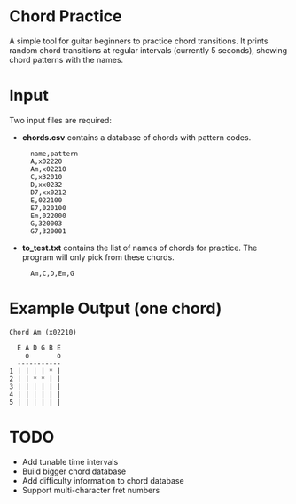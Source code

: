 Chord Practice
==============

A simple tool for guitar beginners to practice chord transitions. It prints
random chord transitions at regular intervals (currently 5 seconds), showing
chord patterns with the names.

Input
=====

Two input files are required:

* **chords.csv** contains a database of chords with pattern codes.

        name,pattern
        A,x02220
        Am,x02210
        C,x32010
        D,xx0232
        D7,xx0212
        E,022100
        E7,020100
        Em,022000
        G,320003
        G7,320001

* **to\_test.txt** contains the list of names of chords for practice. The program will
only pick from these chords.

        Am,C,D,Em,G


Example Output (one chord)
==========================

    Chord Am (x02210)
    
      E A D G B E
        o       o
      -----------
    1 | | | | * |
    2 | | * * | |
    3 | | | | | |
    4 | | | | | |
    5 | | | | | |

TODO
====
* Add tunable time intervals
* Build bigger chord database
* Add difficulty information to chord database
* Support multi-character fret numbers
